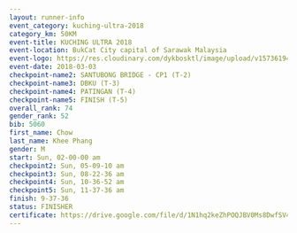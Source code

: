 ```yaml
--- 
layout: runner-info 
event_category: kuching-ultra-2018 
category_km: 50KM 
event-title: KUCHING ULTRA 2018 
event-location: BukCat City capital of Sarawak Malaysia 
event-logo: https://res.cloudinary.com/dykbosktl/image/upload/v1573619473/Logo/kuching-ultra-2018-logo_tlpvm5.png 
event-date: 2018-03-03 
checkpoint-name2: SANTUBONG BRIDGE - CP1 (T-2) 
checkpoint-name3: DBKU (T-3) 
checkpoint-name4: PATINGAN (T-4) 
checkpoint-name5: FINISH (T-5) 
overall_rank: 74
gender_rank: 52
bib: 5060
first_name: Chow
last_name: Khee Phang
gender: M
start: Sun, 02-00-00 am
checkpoint2: Sun, 05-09-10 am
checkpoint3: Sun, 08-22-36 am
checkpoint4: Sun, 10-36-52 am
checkpoint5: Sun, 11-37-36 am
finish: 9-37-36
status: FINISHER
certificate: https://drive.google.com/file/d/1N1hq2keZhPOQJBV0Ms8DwfSV4DseHfaa/view?usp=sharing
--- 
```

